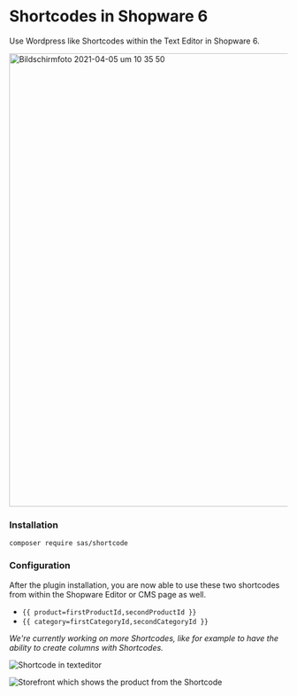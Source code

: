 # Shortcodes in Shopware 6

Use Wordpress like Shortcodes within the Text Editor in Shopware 6.

<a href="k4mbhUD7vQ4" target="_blank"><img width="818" alt="Bildschirmfoto 2021-04-05 um 10 35 50" src="https://user-images.githubusercontent.com/8193345/122733773-2994cb80-d286-11eb-9372-4bdd1116b544.png"></a>

### Installation

`composer require sas/shortcode`

### Configuration

After the plugin installation, you are now able to use these two shortcodes from within the Shopware Editor or CMS page as well.

* `{{ product=firstProductId,secondProductId }}`
* `{{ category=firstCategoryId,secondCategoryId }}`

*We're currently working on more Shortcodes, like for example to have the ability to create columns with Shortcodes.*

![Shortcode in texteditor](https://res.cloudinary.com/dtgdh7noz/image/upload/v1624259577/Bildschirmfoto_2021-06-21_um_10.10.54_nm7kke.png)

![Storefront which shows the product from the Shortcode](https://res.cloudinary.com/dtgdh7noz/image/upload/v1624259577/Bildschirmfoto_2021-06-21_um_10.12.18_pg13ud.png)
